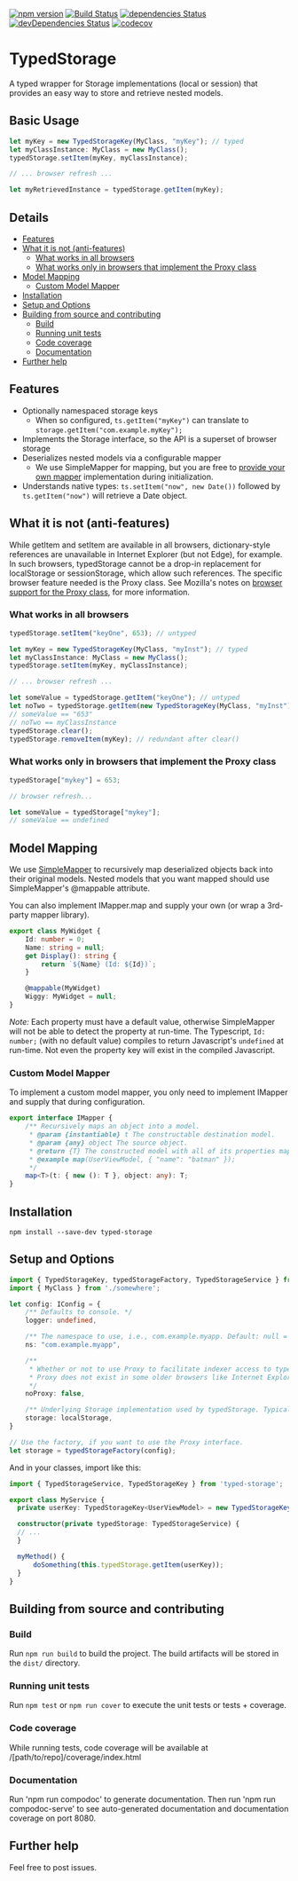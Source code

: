 [![npm version](https://badge.fury.io/js/typed-storage.svg)](https://badge.fury.io/js/typed-storage)
[![Build Status](https://travis-ci.org/cdibbs/typed-storage.svg?branch=master)](https://travis-ci.org/cdibbs/typed-storage)
[![dependencies Status](https://david-dm.org/cdibbs/typed-storage/status.svg)](https://david-dm.org/cdibbs/typed-storage)
[![devDependencies Status](https://david-dm.org/cdibbs/typed-storage/dev-status.svg)](https://david-dm.org/cdibbs/typed-storage?type=dev)
[![codecov](https://codecov.io/gh/cdibbs/typed-storage/branch/master/graph/badge.svg)](https://codecov.io/gh/cdibbs/typed-storage)

# TypedStorage

A typed wrapper for Storage implementations (local or session) that provides an easy way to store and retrieve nested models.

## Basic Usage

``` typescript
let myKey = new TypedStorageKey(MyClass, "myKey"); // typed
let myClassInstance: MyClass = new MyClass();
typedStorage.setItem(myKey, myClassInstance);

// ... browser refresh ...

let myRetrievedInstance = typedStorage.getItem(myKey);
```

## Details

  * [Features](#features)
  * [What it is not (anti-features)](#what-it-is-not--anti-features-)
    + [What works in all browsers](#what-works-in-all-browsers)
    + [What works only in browsers that implement the Proxy class](#what-works-only-in-browsers-that-implement-the-proxy-class)
  * [Model Mapping](#model-mapping)
    + [Custom Model Mapper](#custom-model-mapper)
  * [Installation](#installation)
  * [Setup and Options](#setup-and-options)
  * [Building from source and contributing](#building-from-source-and-contributing)
    + [Build](#build)
    + [Running unit tests](#running-unit-tests)
    + [Code coverage](#code-coverage)
    + [Documentation](#documentation)
  * [Further help](#further-help)

## Features

- Optionally namespaced storage keys
  - When so configured, `ts.getItem("myKey")` can translate to `storage.getItem("com.example.myKey");`
- Implements the Storage interface, so the API is a superset of browser storage
- Deserializes nested models via a configurable mapper
  - We use SimpleMapper for mapping, but you are free to [provide your own mapper](#custom-model-mapper) implementation during initialization.
- Understands native types: `ts.setItem("now", new Date())` followed by `ts.getItem("now")` will retrieve a Date object.

## What it is not (anti-features)

While getItem and setItem are available in all browsers, dictionary-style references
are unavailable in Internet Explorer (but not Edge), for example. In such browsers,
typedStorage cannot be a drop-in replacement for localStorage or sessionStorage, which
allow such references. The specific browser feature needed is the Proxy class.
See Mozilla's notes on [browser support for the Proxy class][1], for more information.

### What works in all browsers

```typescript
typedStorage.setItem("keyOne", 653); // untyped

let myKey = new TypedStorageKey(MyClass, "myInst"); // typed
let myClassInstance: MyClass = new MyClass();
typedStorage.setItem(myKey, myClassInstance);

// ... browser refresh ...

let someValue = typedStorage.getItem("keyOne"); // untyped
let noTwo = typedStorage.getItem(new TypedStorageKey(MyClass, "myInst"));
// someValue == "653"
// noTwo == myClassInstance
typedStorage.clear();
typedStorage.removeItem(myKey); // redundant after clear()
```

### What works only in browsers that implement the Proxy class

```typescript
typedStorage["mykey"] = 653;

// browser refresh...

let someValue = typedStorage["mykey"];
// someValue == undefined
```

## Model Mapping

We use [SimpleMapper](https://github.com/cdibbs/simple-mapper) to recursively map deserialized objects back
into their original models. Nested models that you want mapped should use SimpleMapper's @mappable attribute.

You can also implement IMapper.map and supply your own (or wrap a 3rd-party mapper library).

```typescript 
export class MyWidget {
    Id: number = 0;
    Name: string = null;
    get Display(): string { 
        return `${Name} (Id: ${Id})`;
    }

    @mappable(MyWidget)
    Wiggy: MyWidget = null;
}
```

*Note:* Each property must have a default value, otherwise SimpleMapper will not be able to detect the property at run-time. The Typescript,
`Id: number;` (with no default value) compiles to return Javascript's `undefined` at run-time. Not even the property key will exist in the
compiled Javascript.

### Custom Model Mapper

To implement a custom model mapper, you only need to implement IMapper and supply that during configuration.

```typescript
export interface IMapper {
    /** Recursively maps an object into a model.
     * @param {instantiable} t The constructable destination model.
     * @param {any} object The source object.
     * @return {T} The constructed model with all of its properties mapped.
     * @example map(UserViewModel, { "name": "batman" });
     */
    map<T>(t: { new (): T }, object: any): T;
}
```

## Installation

`npm install --save-dev typed-storage`

## Setup and Options

```typescript
import { TypedStorageKey, typedStorageFactory, TypedStorageService } from 'typed-storage';
import { MyClass } from './somewhere';

let config: IConfig = {
    /** Defaults to console. */
    logger: undefined,

    /** The namespace to use, i.e., com.example.myapp. Default: null = do not use namespace. */
    ns: "com.example.myapp",

    /**
     * Whether or not to use Proxy to facilitate indexer access to typed storage, i.e., typedStorage[myprop] == typedStorage.getItem(myprop).
     * Proxy does not exist in some older browsers like Internet Explorer. Default: false.
     */
    noProxy: false,

    /** Underlying Storage implementation used by typedStorage. Typically, either localStorage or sessionStorage. Default: localStorage. */
    storage: localStorage,
}

// Use the factory, if you want to use the Proxy interface.
let storage = typedStorageFactory(config);
```

And in your classes, import like this:

```typescript
import { TypedStorageService, TypedStorageKey } from 'typed-storage';

export class MyService {
  private userKey: TypedStorageKey<UserViewModel> = new TypedStorageKey(UserViewModel, "user");

  constructor(private typedStorage: TypedStorageService) {
  // ...
  }

  myMethod() {
      doSomething(this.typedStorage.getItem(userKey));
  }
}
```

## Building from source and contributing

### Build

Run `npm run build` to build the project. The build artifacts will be stored in the `dist/` directory.

### Running unit tests

Run `npm test` or `npm run cover` to execute the unit tests or tests + coverage.

### Code coverage

While running tests, code coverage will be available at /[path/to/repo]/coverage/index.html

### Documentation

Run 'npm run compodoc' to generate documentation.
Then run 'npm run compodoc-serve' to see auto-generated documentation and documentation coverage on port 8080.

## Further help

Feel free to post issues.

[1]: https://developer.mozilla.org/en-US/docs/Web/JavaScript/Reference/Global_Objects/Proxy#Browser_compatibility
